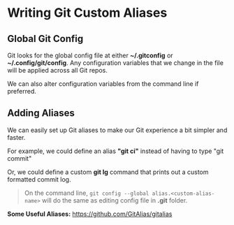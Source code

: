 # Writing Git Custom Aliases

## Global Git Config

Git looks for the global config file at either **~/.gitconfig** or **~/.config/git/config**. Any configuration variables that we change in the file will be applied across all Git repos.

We can also alter configuration variables from the command line if preferred.

## Adding Aliases

We can easily set up Git aliases to make our Git experience a bit simpler and faster.

For example, we could define an alias **"git ci"** instead of having to type "git commit"

Or, we could define a custom **git lg** command that prints out a custom formatted commit log.

> On the command line, `git config --global alias.<custom-alias-name>` will do the same as editing config file in **.git** folder.

**Some Useful Aliases:** https://github.com/GitAlias/gitalias
